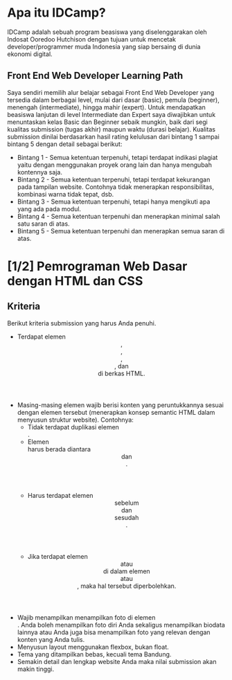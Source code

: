 # Apa itu IDCamp?
IDCamp adalah sebuah program beasiswa yang diselenggarakan oleh Indosat Ooredoo Hutchison dengan tujuan untuk mencetak developer/programmer muda Indonesia yang siap bersaing di dunia ekonomi digital.

## Front End Web Developer Learning Path
Saya sendiri memilih alur belajar sebagai Front End Web Developer yang tersedia dalam berbagai level, mulai dari dasar (basic), pemula (beginner), menengah (intermediate), hingga mahir
(expert). Untuk mendapatkan beasiswa lanjutan di level Intermediate dan Expert saya diwajibkan untuk menuntaskan kelas Basic dan Beginner sebaik mungkin, baik dari segi kualitas
submission (tugas akhir) maupun waktu (durasi belajar). Kualitas submission dinilai berdasarkan hasil rating kelulusan dari bintang 1 sampai bintang 5 dengan detail sebagai berikut:

- Bintang 1 - Semua ketentuan terpenuhi, tetapi terdapat indikasi plagiat yaitu dengan menggunakan proyek orang lain dan hanya mengubah kontennya saja.
- Bintang 2 - Semua ketentuan terpenuhi, tetapi terdapat kekurangan pada tampilan website. Contohnya tidak menerapkan responsibilitas, kombinasi warna tidak tepat, dsb.
- Bintang 3 - Semua ketentuan terpenuhi, tetapi hanya mengikuti apa yang ada pada modul.
- Bintang 4 - Semua ketentuan terpenuhi dan menerapkan minimal salah satu saran di atas.
- Bintang 5 - Semua ketentuan terpenuhi dan menerapkan semua saran di atas.

# [1/2] Pemrograman Web Dasar dengan HTML dan CSS  
## Kriteria
Berikut kriteria submission yang harus Anda penuhi.
- Terdapat elemen <header>, <footer>, <main>, <article>, dan <aside> di berkas HTML.
- Masing-masing elemen wajib berisi konten yang peruntukkannya sesuai dengan elemen tersebut (menerapkan konsep semantic HTML dalam menyusun struktur website). Contohnya:
  - Tidak terdapat duplikasi elemen <main>.
  - Elemen <main> harus berada diantara <header> dan <footer>.
  - Harus terdapat elemen <header> sebelum <main> dan <footer> sesudah <main>.
  - Jika terdapat elemen <header> atau <footer> di dalam elemen <article> atau <aside>, maka hal tersebut diperbolehkan.
- Wajib menampilkan menampilkan foto di elemen <aside>. Anda boleh menampilkan foto diri Anda sekaligus menampilkan biodata lainnya atau Anda juga bisa menampilkan foto yang relevan dengan konten yang Anda tulis.
- Menyusun layout menggunakan flexbox, bukan float.
- Tema yang ditampilkan bebas, kecuali tema Bandung.
- Semakin detail dan lengkap website Anda maka nilai submission akan makin tinggi.

